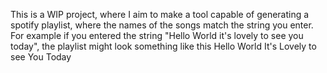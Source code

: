 This is a WIP project, where I aim to make a tool capable of generating a spotify playlist, where the names of the songs match the string you enter.
For example if you entered the string "Hello World it's lovely to see you today", the playlist might look something like this
Hello World
It's Lovely
to see
You
Today

